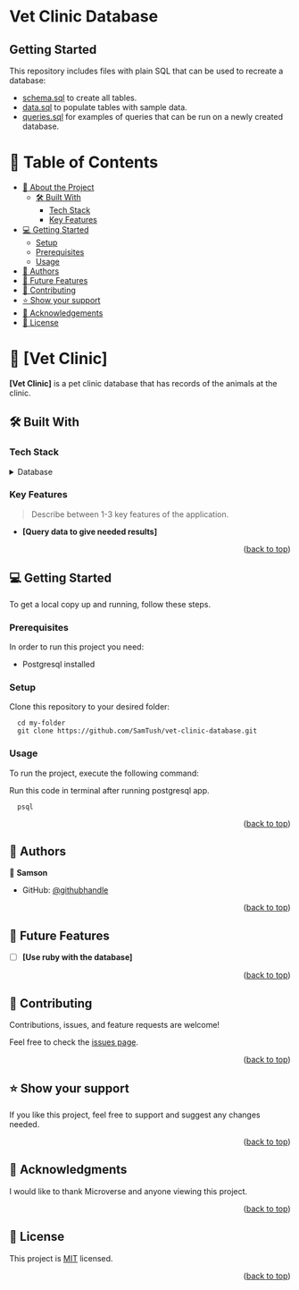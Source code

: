 # Vet Clinic Database


## Getting Started

This repository includes files with plain SQL that can be used to recreate a database:

- [schema.sql](./schema.sql) to create all tables.
- [data.sql](./data.sql) to populate tables with sample data.
- [queries.sql](./queries.sql) for examples of queries that can be run on a newly created database.

<a name="readme-top"></a>

# 📗 Table of Contents

- [📖 About the Project](#about-project)
  - [🛠 Built With](#built-with)
    - [Tech Stack](#tech-stack)
    - [Key Features](#key-features)
- [💻 Getting Started](#getting-started)
  - [Setup](#setup)
  - [Prerequisites](#prerequisites)
  - [Usage](#usage)
- [👥 Authors](#authors)
- [🔭 Future Features](#future-features)
- [🤝 Contributing](#contributing)
- [⭐️ Show your support](#support)
- [🙏 Acknowledgements](#acknowledgements)
- [📝 License](#license)

# 📖 [Vet Clinic] <a name="about-project"></a>

**[Vet Clinic]** is a pet clinic database that has records of the animals at the clinic.

## 🛠 Built With <a name="built-with"></a>

### Tech Stack <a name="tech-stack"></a>

<details>
<summary>Database</summary>
  <ul>
    <li><a href="https://www.postgresql.org/">PostgreSQL</a></li>
  </ul>
</details>

### Key Features <a name="key-features"></a>

> Describe between 1-3 key features of the application.

- **[Query data to give needed results]**

<p align="right">(<a href="#readme-top">back to top</a>)</p>

## 💻 Getting Started <a name="getting-started"></a>

To get a local copy up and running, follow these steps.

### Prerequisites

In order to run this project you need:

- Postgresql installed

### Setup

Clone this repository to your desired folder:

```
  cd my-folder
  git clone https://github.com/SamTush/vet-clinic-database.git
```

### Usage

To run the project, execute the following command:

Run this code in terminal after running postgresql app.

```
  psql
```

<p align="right">(<a href="#readme-top">back to top</a>)</p>

## 👥 Authors <a name="authors"></a>

👤 **Samson**

- GitHub: [@githubhandle](https://github.com/SamTush)

<p align="right">(<a href="#readme-top">back to top</a>)</p>

## 🔭 Future Features <a name="future-features"></a>

- [ ] **[Use ruby with the database]**

<p align="right">(<a href="#readme-top">back to top</a>)</p>

## 🤝 Contributing <a name="contributing"></a>

Contributions, issues, and feature requests are welcome!

Feel free to check the [issues page](https://github.com/SamTush/vet-clinic-database/issues).

<p align="right">(<a href="#readme-top">back to top</a>)</p>

## ⭐️ Show your support <a name="support"></a>

If you like this project, feel free  to support and suggest any changes needed.

<p align="right">(<a href="#readme-top">back to top</a>)</p>

## 🙏 Acknowledgments <a name="acknowledgements"></a>

I would like to thank Microverse and anyone viewing this project.

<p align="right">(<a href="#readme-top">back to top</a>)</p>

<!-- LICENSE -->

## 📝 License <a name="license"></a>

This project is [MIT](./LICENSE) licensed.

<p align="right">(<a href="#readme-top">back to top</a>)</p>
